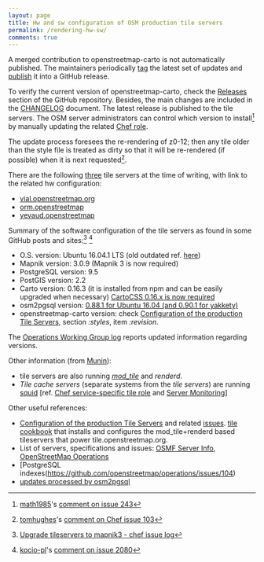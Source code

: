 ```yaml
---
layout: page
title: Hw and sw configuration of OSM production tile servers
permalink: /rendering-hw-sw/
comments: true
---
```


A merged contribution to openstreetmap-carto is not automatically published. The maintainers periodically [tag](https://git-scm.com/book/en/v2/Git-Basics-Tagging) the latest set of updates and [publish](https://git-scm.com/book/en/v2/Git-Basics-Tagging#Sharing-Tags) it into a GitHub release.

To verify the current version of openstreetmap-carto, check the [Releases](https://github.com/gravitystorm/openstreetmap-carto/releases) section of the GitHub repository. Besides, the main changes are included in the [CHANGELOG](https://github.com/gravitystorm/openstreetmap-carto/blob/master/CHANGELOG.md) document. The latest release is published to the tile servers. The OSM server administrators can control which version to install[^1] by manually updating the related [Chef role](https://github.com/openstreetmap/chef/commits/master/roles/tile.rb).

The update process foresees the re-rendering of z0-12; then any tile older than the style file is treated as dirty so that it will be re-rendered (if possible) when it is next requested[^2].

There are the following [three](http://munin.openstreetmap.org/) tile servers at the time of writing, with link to the related hw configuration:

* [vial.openstreetmap.org](https://hardware.openstreetmap.org/servers/vial.openstreetmap.org/)
* [orm.openstreetmap](https://hardware.openstreetmap.org/servers/orm.openstreetmap.org/)
* [yevaud.openstreetmap](https://hardware.openstreetmap.org/servers/yevaud.openstreetmap.org/)

Summary of the software configuration of the tile servers as found in some GitHub posts and sites:[^3] [^4]

* O.S. version: Ubuntu 16.04.1 LTS (old outdated ref. [here](https://github.com/openstreetmap/operations/issues/104))
* Mapnik version: 3.0.9 (Mapnik 3 is now required)
* PostgreSQL version: 9.5
* PostGIS version: 2.2
* Carto version: 0.16.3 (it is installed from npm and can be easily upgraded when necessary) [CartoCSS 0.16.x is now required](https://github.com/gravitystorm/openstreetmap-carto/blob/master/CHANGELOG.md)
* osm2pgsql version: [0.88.1 for Ubuntu 16.04 (and 0.90.1 for yakkety)](https://github.com/gravitystorm/openstreetmap-carto/issues/657#issuecomment-247884068)
* openstreetmap-carto version: check [Configuration of the production Tile Servers](https://github.com/openstreetmap/chef/blob/master/roles/tile.rb#L93), section *:styles*, item *:revision*.

The [Operations Working Group log](https://gravitystorm.github.io/owg-log/) reports updated information regarding versions.

Other information (from [Munin](http://munin.openstreetmap.org/)):

* tile servers are also running [*mod_tile*](https://github.com/openstreetmap/mod_tile) and *renderd*.
* *Tile cache servers* (separate systems from the *tile servers*) are running [squid](https://en.wikipedia.org/wiki/Squid_(software)) [ref. [Chef service-specific tile role](https://github.com/openstreetmap/chef/blob/master/roles/tilecache.rb) and [Server Monitoring](http://munin.openstreetmap.org/)]

Other useful references:

* [Configuration of the production Tile Servers](https://github.com/openstreetmap/chef/blob/master/roles/tile.rb) and related [issues](https://github.com/openstreetmap/chef/issues). [tile cookbook](https://github.com/openstreetmap/chef/tree/master/cookbooks/tile) that installs and configures the mod_tile+renderd based tileservers that power tile.openstreetmap.org.
* List of servers, specifications and issues: [OSMF Server Info](https://hardware.openstreetmap.org/), [OpenStreetMap Operations](https://github.com/openstreetmap/operations)
* [PostgreSQL indexes(https://github.com/openstreetmap/operations/issues/104)
* [updates processed by osm2pgsql](https://github.com/openstreetmap/chef/blob/master/cookbooks/tile/templates/default/replicate.erb)

[^1]: [math1985](https://github.com/math1985)'s [comment on issue 243](https://github.com/gravitystorm/openstreetmap-carto/pull/2473#issuecomment-264490751)
[^2]: [tomhughes](https://github.com/tomhughes)'s [comment on Chef issue 103](https://github.com/openstreetmap/chef/issues/103#issuecomment-264657532)
[^3]: [Upgrade tileservers to mapnik3 - chef issue log](https://github.com/openstreetmap/chef/issues/39)
[^4]: [kocio-pl](https://github.com/kocio-pl)'s [comment on issue 2080](https://github.com/gravitystorm/openstreetmap-carto/issues/2080#issuecomment-249390120)
